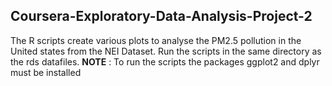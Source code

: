 ## Coursera-Exploratory-Data-Analysis-Project-2  
The R scripts create various plots to analyse the PM2.5 pollution in the United states from the NEI Dataset. Run the scripts in the same directory as the rds datafiles.
**NOTE** : To run the scripts the packages ggplot2 and dplyr must be installed
